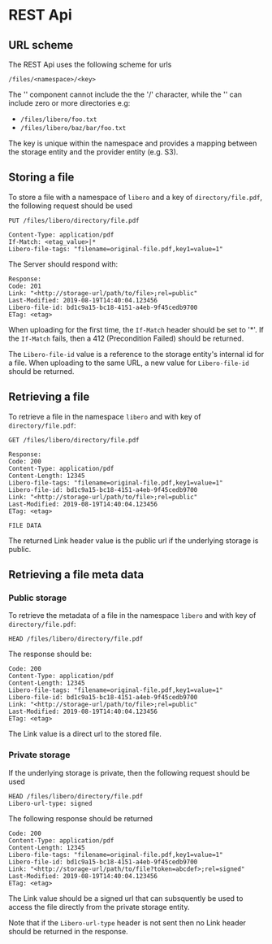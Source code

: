 # REST Api

## URL scheme

The REST Api uses the following scheme for urls

``` /files/<namespace>/<key> ```

The '<namespace>' component cannot include the the '/' character, while the '<key>' can include zero
or more directories e.g:
* ``` /files/libero/foo.txt ```
* ``` /files/libero/baz/bar/foo.txt ```

The key is unique within the namespace and provides a mapping between the storage entity and the provider entity (e.g. S3).

## Storing a file

To store a file with a namespace of ```libero``` and a key of ```directory/file.pdf```, the following request should be
used

```
PUT /files/libero/directory/file.pdf

Content-Type: application/pdf
If-Match: <etag_value>|*
Libero-file-tags: "filename=original-file.pdf,key1=value=1"
```

The Server should respond with:

```
Response:
Code: 201
Link: "<http://storage-url/path/to/file>;rel=public"
Last-Modified: 2019-08-19T14:40:04.123456
Libero-file-id: bd1c9a15-bc18-4151-a4eb-9f45cedb9700
ETag: <etag>
```

When uploading for the first time, the ```If-Match``` header should be set to '*'. If the ```If-Match``` fails,
then a 412 (Precondition Failed) should be returned.

The ```Libero-file-id``` value is a reference to the storage entity's internal id for a file. When uploading to the
same URL, a new value for ```Libero-file-id``` should be returned.

## Retrieving a file

To retrieve a file in the namespace ```libero``` and with key of ```directory/file.pdf```:

```
GET /files/libero/directory/file.pdf

Response:
Code: 200
Content-Type: application/pdf
Content-Length: 12345
Libero-file-tags: "filename=original-file.pdf,key1=value=1"
Libero-file-id: bd1c9a15-bc18-4151-a4eb-9f45cedb9700
Link: "<http://storage-url/path/to/file>;rel=public"
Last-Modified: 2019-08-19T14:40:04.123456
ETag: <etag>

FILE DATA
```

The returned Link header value is the public url if the underlying storage is public.

## Retrieving a file meta data

### Public storage

To retrieve the metadata of a file in the namespace ```libero``` and with key of ```directory/file.pdf```:

```
HEAD /files/libero/directory/file.pdf
```

The response should be:

```
Code: 200
Content-Type: application/pdf
Content-Length: 12345
Libero-file-tags: "filename=original-file.pdf,key1=value=1"
Libero-file-id: bd1c9a15-bc18-4151-a4eb-9f45cedb9700
Link: "<http://storage-url/path/to/file>;rel=public"
Last-Modified: 2019-08-19T14:40:04.123456
ETag: <etag>
```

The Link value is a direct url to the stored file.

### Private storage

If the underlying storage is private, then the following request should be used

```
HEAD /files/libero/directory/file.pdf
Libero-url-type: signed
```

The following response should be returned
```
Code: 200
Content-Type: application/pdf
Content-Length: 12345
Libero-file-tags: "filename=original-file.pdf,key1=value=1"
Libero-file-id: bd1c9a15-bc18-4151-a4eb-9f45cedb9700
Link: "<http://storage-url/path/to/file?token=abcdef>;rel=signed"
Last-Modified: 2019-08-19T14:40:04.123456
ETag: <etag>
```

The Link value should be a signed url that can subsquently be used to access the file directly from
the private storage entity.

Note that if the ```Libero-url-type``` header is not sent then no Link header should be returned in the response.
